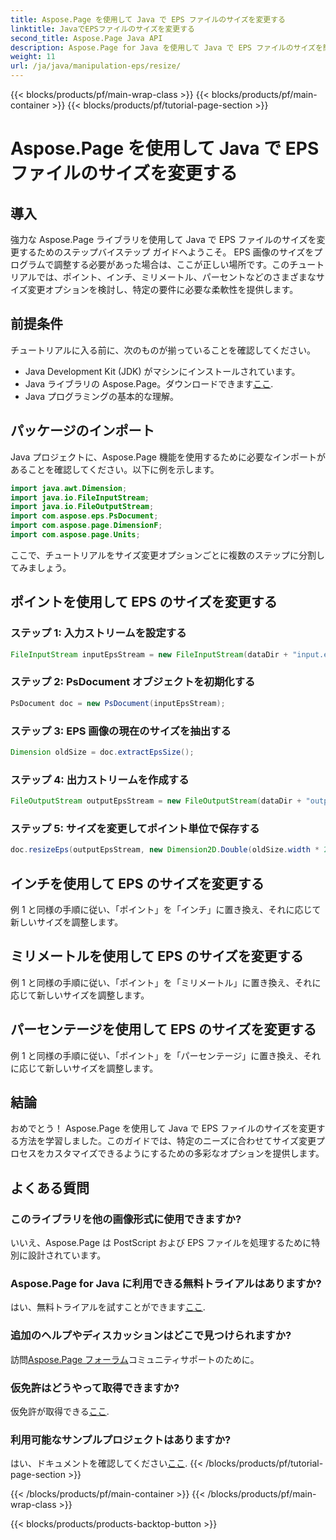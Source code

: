 ```yaml
---
title: Aspose.Page を使用して Java で EPS ファイルのサイズを変更する
linktitle: JavaでEPSファイルのサイズを変更する
second_title: Aspose.Page Java API
description: Aspose.Page for Java を使用して Java で EPS ファイルのサイズを簡単に変更する方法を学びましょう。段階的な手順については、包括的なガイドに従ってください。
weight: 11
url: /ja/java/manipulation-eps/resize/
---
```


{{< blocks/products/pf/main-wrap-class >}}
{{< blocks/products/pf/main-container >}}
{{< blocks/products/pf/tutorial-page-section >}}

# Aspose.Page を使用して Java で EPS ファイルのサイズを変更する

## 導入
強力な Aspose.Page ライブラリを使用して Java で EPS ファイルのサイズを変更するためのステップバイステップ ガイドへようこそ。 EPS 画像のサイズをプログラムで調整する必要があった場合は、ここが正しい場所です。このチュートリアルでは、ポイント、インチ、ミリメートル、パーセントなどのさまざまなサイズ変更オプションを検討し、特定の要件に必要な柔軟性を提供します。
## 前提条件
チュートリアルに入る前に、次のものが揃っていることを確認してください。
- Java Development Kit (JDK) がマシンにインストールされています。
-  Java ライブラリの Aspose.Page。ダウンロードできます[ここ](https://releases.aspose.com/page/java/).
- Java プログラミングの基本的な理解。
## パッケージのインポート
Java プロジェクトに、Aspose.Page 機能を使用するために必要なインポートがあることを確認してください。以下に例を示します。
```java
import java.awt.Dimension;
import java.io.FileInputStream;
import java.io.FileOutputStream;
import com.aspose.eps.PsDocument;
import com.aspose.page.DimensionF;
import com.aspose.page.Units;

```
ここで、チュートリアルをサイズ変更オプションごとに複数のステップに分割してみましょう。
## ポイントを使用して EPS のサイズを変更する
### ステップ 1: 入力ストリームを設定する
```java
FileInputStream inputEpsStream = new FileInputStream(dataDir + "input.eps");
```
### ステップ 2: PsDocument オブジェクトを初期化する
```java
PsDocument doc = new PsDocument(inputEpsStream);
```
### ステップ 3: EPS 画像の現在のサイズを抽出する
```java
Dimension oldSize = doc.extractEpsSize();
```
### ステップ 4: 出力ストリームを作成する
```java
FileOutputStream outputEpsStream = new FileOutputStream(dataDir + "output_resize_points.eps");
```
### ステップ 5: サイズを変更してポイント単位で保存する
```java
doc.resizeEps(outputEpsStream, new Dimension2D.Double(oldSize.width * 2, oldSize.height * 2), Units.Points);
```
## インチを使用して EPS のサイズを変更する
例 1 と同様の手順に従い、「ポイント」を「インチ」に置き換え、それに応じて新しいサイズを調整します。
## ミリメートルを使用して EPS のサイズを変更する
例 1 と同様の手順に従い、「ポイント」を「ミリメートル」に置き換え、それに応じて新しいサイズを調整します。
## パーセンテージを使用して EPS のサイズを変更する
例 1 と同様の手順に従い、「ポイント」を「パーセンテージ」に置き換え、それに応じて新しいサイズを調整します。
## 結論
おめでとう！ Aspose.Page を使用して Java で EPS ファイルのサイズを変更する方法を学習しました。このガイドでは、特定のニーズに合わせてサイズ変更プロセスをカスタマイズできるようにするための多彩なオプションを提供します。

## よくある質問
### このライブラリを他の画像形式に使用できますか?
いいえ、Aspose.Page は PostScript および EPS ファイルを処理するために特別に設計されています。
### Aspose.Page for Java に利用できる無料トライアルはありますか?
はい、無料トライアルを試すことができます[ここ](https://releases.aspose.com/).
### 追加のヘルプやディスカッションはどこで見つけられますか?
訪問[Aspose.Page フォーラム](https://forum.aspose.com/c/page/39)コミュニティサポートのために。
### 仮免許はどうやって取得できますか?
仮免許が取得できる[ここ](https://purchase.aspose.com/temporary-license/).
### 利用可能なサンプルプロジェクトはありますか?
はい、ドキュメントを確認してください[ここ](https://reference.aspose.com/page/java/).
{{< /blocks/products/pf/tutorial-page-section >}}

{{< /blocks/products/pf/main-container >}}
{{< /blocks/products/pf/main-wrap-class >}}

{{< blocks/products/products-backtop-button >}}

